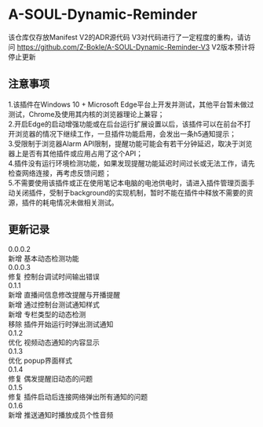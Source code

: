 # A-SOUL-Dynamic-Reminder
该仓库仅存放Manifest V2的ADR源代码
V3对代码进行了一定程度的重构，请访问
https://github.com/Z-Bokle/A-SOUL-Dynamic-Reminder-V3
V2版本预计将停止更新

## 注意事项  
1.该插件在Windows 10 + Microsoft Edge平台上开发并测试，其他平台暂未做过测试，Chrome及使用其内核的浏览器理论上兼容；  
2.开启Edge的启动增强功能或在后台运行扩展设置以后，该插件可以在前台不打开浏览器的情况下继续工作，一旦插件功能启用，会发出一条h5通知提示；  
3.受限制于浏览器Alarm API限制，提醒功能可能会有若干分钟延迟，取决于浏览器上是否有其他插件或应用占用了这个API；  
4.插件没有运行环境检测功能，如果发现提醒功能延迟时间过长或无法工作，请先检查网络连接，再考虑反馈问题；  
5.不需要使用该插件或正在使用笔记本电脑的电池供电时，请进入插件管理页面手动关闭插件，受制于background的实现机制，暂时不能在插件中释放不需要的资源，插件的耗电情况未做相关测试。

## 更新记录
0.0.0.2  
新增 基本动态检测功能  
0.0.0.3  
修复 控制台调试时间输出错误  
0.1.1  
新增 直播间信息修改提醒与开播提醒  
新增 通过控制台测试通知样式  
新增 专栏类型的动态检测  
移除 插件开始运行时弹出测试通知  
0.1.2  
优化 视频动态通知的内容显示  
0.1.3  
优化 popup界面样式  
0.1.4  
修复 偶发提醒旧动态的问题  
0.1.5  
修复 插件启动后连接网络弹出所有通知的问题  
0.1.6  
新增 推送通知时播放成员个性音频  
